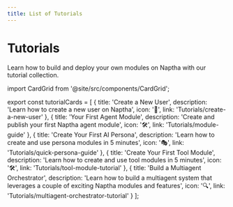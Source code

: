 ```yaml
---
title: List of Tutorials
---
```


# Tutorials


Learn how to build and deploy your own modules on Naptha with our tutorial collection.

import CardGrid from '@site/src/components/CardGrid';

export const tutorialCards = [
  {
    title: 'Create a New User',
    description: 'Learn how to create a new user on Naptha',
    icon: '👤',
    link: 'Tutorials/create-a-new-user'
  },
  {
    title: 'Your First Agent Module',
    description: 'Create and publish your first Naptha agent module',
    icon: '🛠️',
    link: 'Tutorials/module-guide'
  },
  {
    title: 'Create Your First AI Persona',
    description: 'Learn how to create and use persona modules in 5 minutes',
    icon: '🎭',
    link: 'Tutorials/quick-persona-guide'
  },
  {
    title: 'Create Your First Tool Module',
    description: 'Learn how to create and use tool modules in 5 minutes',
    icon: '🛠️',
    link: 'Tutorials/tool-module-tutorial'
  },
  {
    title: 'Build a Multiagent Orchestrator',
    description: 'Learn how to build a multiagent system that leverages a couple of exciting Naptha modules and features',
    icon: '🔍',
    link: 'Tutorials/multiagent-orchestrator-tutorial'
  }
];

<CardGrid cards={tutorialCards} /> 
